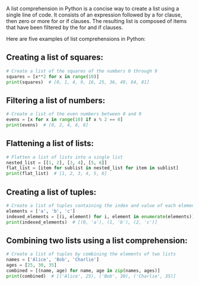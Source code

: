 A list comprehension in Python is a concise way to create a list using a single line of code. It consists of an expression followed by a for clause, then zero or more for or if clauses. The resulting list is composed of items that have been filtered by the for and if clauses.

Here are five examples of list comprehensions in Python:

## Creating a list of squares:

```python
# Create a list of the squares of the numbers 0 through 9
squares = [x**2 for x in range(10)]
print(squares)  # [0, 1, 4, 9, 16, 25, 36, 49, 64, 81]
```

## Filtering a list of numbers:
```python
# Create a list of the even numbers between 0 and 9
evens = [x for x in range(10) if x % 2 == 0]
print(evens)  # [0, 2, 4, 6, 8]
```

## Flattening a list of lists:

```Python
# Flatten a list of lists into a single list
nested_list = [[1, 2], [3, 4], [5, 6]]
flat_list = [item for sublist in nested_list for item in sublist]
print(flat_list)  # [1, 2, 3, 4, 5, 6]

```

## Creating a list of tuples:

```Python
# Create a list of tuples containing the index and value of each element in a list
elements = ['a', 'b', 'c']
indexed_elements = [(i, element) for i, element in enumerate(elements)]
print(indexed_elements)  # [(0, 'a'), (1, 'b'), (2, 'c')]

```

## Combining two lists using a list comprehension:

```Python
# Create a list of tuples by combining the elements of two lists
names = ['Alice', 'Bob', 'Charlie']
ages = [25, 30, 35]
combined = [(name, age) for name, age in zip(names, ages)]
print(combined)  # [('Alice', 25), ('Bob', 30), ('Charlie', 35)]

```